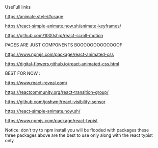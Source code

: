 UseFull links 


https://animate.style/#usage




https://react-simple-animate.now.sh/animate-keyframes/

https://github.com/1000ship/react-scroll-motion


PAGES ARE JUST COMPONENTS BOOOOOOOOOOOOOF

https://www.npmjs.com/package/react-animated-css 

https://digital-flowers.github.io/react-animated-css.html





BEST FOR NOW :

https://www.react-reveal.com/


https://reactcommunity.org/react-transition-group/


https://github.com/joshwnj/react-visibility-sensor


https://react-simple-animate.now.sh/


https://www.npmjs.com/package/react-typist

Notice: don't try to npm install you will be flooded with packages these three packages above are the best to use only along with the react typist only